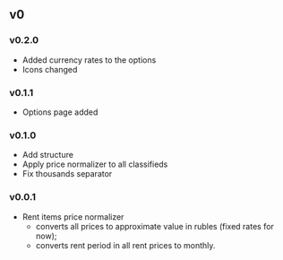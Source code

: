## v0

### v0.2.0

* Added currency rates to the options
* Icons changed

### v0.1.1

* Options page added

### v0.1.0

* Add structure
* Apply price normalizer to all classifieds
* Fix thousands separator

### v0.0.1

* Rent items price normalizer
  * converts all prices to approximate value in rubles (fixed rates for now);
  * converts rent period in all rent prices to monthly.